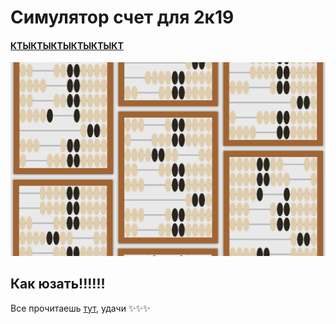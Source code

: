 # Симулятор счет для 2к19

#### [КТЫКТЫКТЫКТЫКТЫКТ](https://kiraind.github.io/russian-abacus/)

![топ пикча](https://github.com/kiraind/russian-abacus/raw/master/cover.png)

## Как юзать!!!!!!
Все прочитаешь [тут](https://ru.wikipedia.org/wiki/%D0%A1%D1%87%D1%91%D1%82%D1%8B), удачи ✨✨✨

